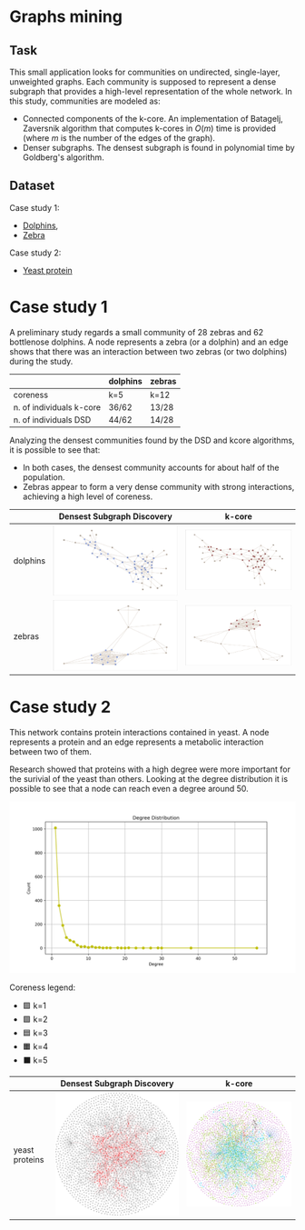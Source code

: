 # Graphs mining

## Task

This small application looks for communities on undirected, single-layer, unweighted graphs. Each community is supposed to represent a dense subgraph that provides a high-level representation of the whole network.
In this study, communities are modeled as:
* Connected components of the k-core. An implementation of Batagelj, Zaversnik algorithm that computes k-cores in $O(m)$ time is provided (where $m$ is the number of the edges of the graph).
* Denser subgraphs. The densest subgraph is found in polynomial time by Goldberg's algorithm. 

## Dataset 

Case study 1:
* [Dolphins](http://konect.cc/networks/dolphins/),
* [Zebra](http://konect.cc/networks/moreno_zebra/)

Case study 2:
* [Yeast protein](http://konect.cc/networks/moreno_propro)


# Case study 1

A preliminary study regards a small community of 28 zebras and 62 bottlenose dolphins. A node represents a zebra (or a dolphin) and an edge shows that there was an interaction between two zebras (or two dolphins) during the study.

|                          |     dolphins    |      zebras       |
| ------------------------ | --------------- | ----------------- | 
| coreness                 |      k=5        |     k=12          | 
| n. of individuals k-core |    36/62        |    13/28          | 
| n. of individuals DSD    |    44/62        |    14/28          | 

Analyzing the densest communities found by the DSD and kcore algorithms, it is possible to see that:
* In both cases, the densest community accounts for about half of the population. 
* Zebras appear to form a very dense community with strong interactions, achieving a high level of coreness.

|                          |     Densest Subgraph Discovery                  |       k-core                                        |
| ------------------------ | ----------------------------------------------- | --------------------------------------------------- | 
| dolphins                 |     ![](plots/dolphins/full_dsd_plot.png)       |     ![](plots/dolphins/full_kcore_plot.png)         | 
| zebras                   |     ![](plots/moreno_zebra/full_dsd_plot.png)   |   ![](plots/moreno_zebra/full_kcore_plot.png)       | 


# Case study 2

This network contains protein interactions contained in yeast. A node represents a protein and an edge represents a metabolic interaction between two of them.  

Research showed that proteins with a high degree were more important for the surivial of the yeast than others. Looking at the degree distribution it is possible to see that a node can reach even a degree around 50.

 ![](plots/degree_distribution.png)  


Coreness legend:
* 🟪 k=1
* 🟩 k=2
* 🟦 k=3
* 🟧 k=4
* ⬛️ k=5

|                          |     Densest Subgraph Discovery                  |       k-core                                        |
| ------------------------ | ----------------------------------------------- | --------------------------------------------------- | 
|  yeast proteins          |     ![](plots/moreno_propro/dsd.svg)            |     ![](plots/moreno_propro/coreness.svg)           | 

